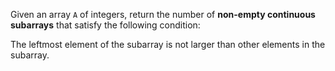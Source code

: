 Given an array `A` of integers, return the number of **non-empty continuous subarrays** that satisfy the following condition:

The leftmost element of the subarray is not larger than other elements in the subarray.
